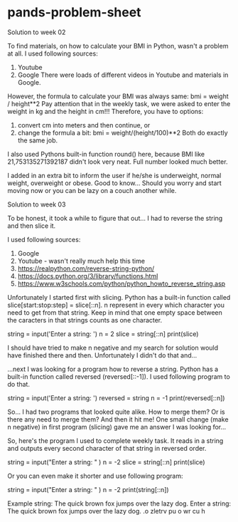 # pands-problem-sheet

Solution to week 02

To find materials, on how to calculate your BMI in Python, wasn't a problem at all.
I used following sources:
1) Youtube
2) Google
There were loads of different videos in Youtube and materials in Google.

However, the formula to calculate your BMI was always same:
bmi = weight / height**2
Pay attention that in the weekly task, we were asked to enter the weight in kg and the height in cm!!! Therefore, you have to options:
1) convert cm into meters and then continue, or
2) change the formula a bit: bmi = weight/(height/100)**2
Both do exactly the same job.

I also used Pythons built-in function round() here, because BMI like 21,753135271392187
didn't look very neat. Full number looked much better.

I added in an extra bit to inform the user if he/she is underweight, normal weight,
overweight or obese. Good to know... Should you worry and start moving now 
or you can be lazy on a couch another while.



Solution to week 03

To be honest, it took a while to figure that out...
I had to reverse the string and then slice it. 

I used following sources: 
1) Google
2) Youtube - wasn't really much help this time
3) https://realpython.com/reverse-string-python/
4) https://docs.python.org/3/library/functions.html
5) https://www.w3schools.com/python/python_howto_reverse_string.asp

Unfortunately I started first with slicing.
Python has a built-in function called slice[start:stop:step] = slice[::n].
n represent in every which character you need to get from that string.
Keep in mind that one empty space between the caracters in that strings counts as one character.

string = input('Enter a string: ')
n = 2
slice = string[::n]
print(slice)

I should have tried to make n negative and my search for solution would have finished there and then. Unfortunately I didn't do that and...

...next I was looking for a program how to reverse a string.
Python has a built-in function called reversed (reversed[::-1]).
I used following program to do that.

string = input('Enter a string: ')
reversed = string
n = -1 
print(reversed[::n])

So... I had two programs that looked quite alike. How to merge them? 
Or is there any need to merge them? And then it hit me!
One small change (make n negative) in first program (slicing)
gave me an answer I was looking for...

So, here's the program I used to complete weekly task.
It reads in a string and outputs every second character of that string in reversed order.

string = input("Enter a string: " )
n = -2
slice = string[::n]
print(slice)

Or you can even make it shorter and use following program:

string = input("Enter a string: " )
n = -2
print(string[::n])

Example string: The quick brown fox jumps over the lazy dog.
    Enter a string: The quick brown fox jumps over the lazy dog.
    .o zletrv pu o wr cu h